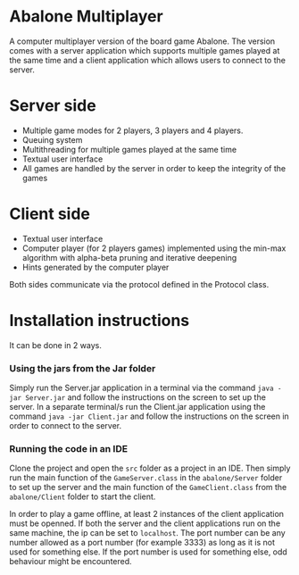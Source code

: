 # Abalone Multiplayer
A computer multiplayer version of the board game Abalone. The version comes with a server application which supports multiple games played at the same time and a client application which allows users to connect to the server.

# Server side
  - Multiple game modes for 2 players, 3 players and 4 players.
  - Queuing system
  - Multithreading for multiple games played at the same time
  - Textual user interface
  - All games are handled by the server in order to keep the integrity of the games

# Client side
  - Textual user interface
  - Computer player (for 2 players games) implemented using the min-max algorithm with alpha-beta pruning and iterative deepening
  - Hints generated by the computer player

Both sides communicate via the protocol defined in the Protocol class.

# Installation instructions 
It can be done in 2 ways. 
  
  ### Using the jars from the Jar folder
   Simply run the Server.jar application in a terminal via the command `java -jar Server.jar` and follow the instructions on the screen to set up the server. In a separate terminal/s run the Client.jar application using the command `java -jar Client.jar` and follow the instructions on the screen in order to connect to the server.
     
  ### Running the code in an IDE
   Clone the project and open the `src` folder as a project in an IDE. Then simply run the main function of the `GameServer.class` in the `abalone/Server` folder to set up the server and the main function of the `GameClient.class` from the `abalone/Client` folder to start the client.
  
	
In order to play a game offline, at least 2 instances of the client application must be openned. If both the server and the client applications run on the same machine, the ip can be set to ```localhost```. The port number can be any number allowed as a port number (for example 3333) as long as it is not used for something else. If the port number is used for something else, odd behaviour might be encountered. 
     
  
